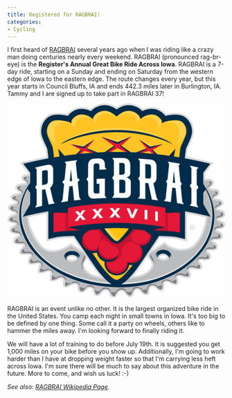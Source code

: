 ```yaml
---
title: Registered for RAGBRAI!
categories:
- Cycling
---
```


I first heard of [RAGBRAI](http://www.ragbrai.org/) several years ago when I was riding like a crazy man doing centuries nearly every weekend. RAGBRAI (pronounced rag-br-eye) is the **Register's Annual Great Bike Ride Across Iowa**. RAGBRAI is a 7-day ride, starting on a Sunday and ending on Saturday from the western edge of Iowa to the eastern edge. The route changes every year, but this year starts in Council Bluffs, IA and ends 442.3 miles later in Burlington, IA. Tammy and I are signed up to take part in RAGBRAI 37!

[![70_RAGBRAI37forweb.jpg.jpeg](/assets/posts/2009/70-ragbrai37forwebjpg.jpeg)](http://www.ragbrai.org/)

RAGBRAI is an event unlike no other. It is the largest organized bike ride in the United States. You camp each night in small towns in Iowa. It's too big to be defined by one thing. Some call it a party on wheels, others like to hammer the miles away. I'm looking forward to finally riding it.

We will have a lot of training to do before July 19th. It is suggested you get 1,000 miles on your bike before you show up. Additionally, I'm going to work harder than I have at dropping weight faster so that I'm carrying less heft across Iowa. I'm sure there will be much to say about this adventure in the future. More to come, and wish us luck! :-)

_See also: [RAGBRAI Wikipedia Page](http://en.wikipedia.org/wiki/Ragbrai)._
